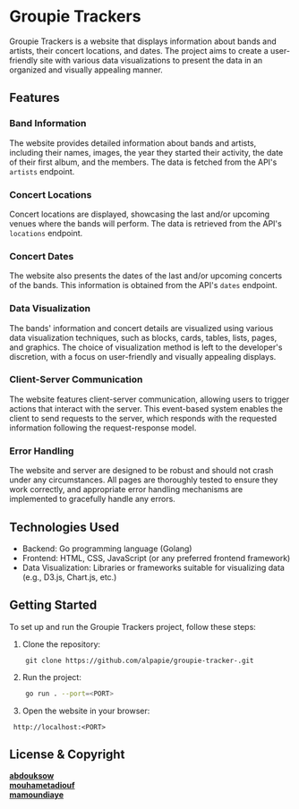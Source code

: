 # Groupie Trackers

Groupie Trackers is a website that displays information about bands and artists, their concert locations, and dates. The project aims to create a user-friendly site with various data visualizations to present the data in an organized and visually appealing manner.

## Features

### Band Information
The website provides detailed information about bands and artists, including their names, images, the year they started their activity, the date of their first album, and the members. The data is fetched from the API's `artists` endpoint.

### Concert Locations
Concert locations are displayed, showcasing the last and/or upcoming venues where the bands will perform. The data is retrieved from the API's `locations` endpoint.

### Concert Dates
The website also presents the dates of the last and/or upcoming concerts of the bands. This information is obtained from the API's `dates` endpoint.

### Data Visualization
The bands' information and concert details are visualized using various data visualization techniques, such as blocks, cards, tables, lists, pages, and graphics. The choice of visualization method is left to the developer's discretion, with a focus on user-friendly and visually appealing displays.

### Client-Server Communication
The website features client-server communication, allowing users to trigger actions that interact with the server. This event-based system enables the client to send requests to the server, which responds with the requested information following the request-response model.

### Error Handling
The website and server are designed to be robust and should not crash under any circumstances. All pages are thoroughly tested to ensure they work correctly, and appropriate error handling mechanisms are implemented to gracefully handle any errors.

## Technologies Used

- Backend: Go programming language (Golang)
- Frontend: HTML, CSS, JavaScript (or any preferred frontend framework)
- Data Visualization: Libraries or frameworks suitable for visualizing data (e.g., D3.js, Chart.js, etc.)

## Getting Started

To set up and run the Groupie Trackers project, follow these steps:

1. Clone the repository:

``` shel
    git clone https://github.com/alpapie/groupie-tracker-.git
```

2. Run the project:

``` bash
    go run . --port=<PORT>
```
3. Open the website in your browser:
 ```
  http://localhost:<PORT>
```

## License & Copyright
**[abdouksow](https://learn.zone01dakar.sn/git/abdouksow)** <br>
**[mouhametadiouf](https://learn.zone01dakar.sn/git/mouhametadiouf)**<br>
**[mamoundiaye](https://learn.zone01dakar.sn/git/mamoundiaye)**